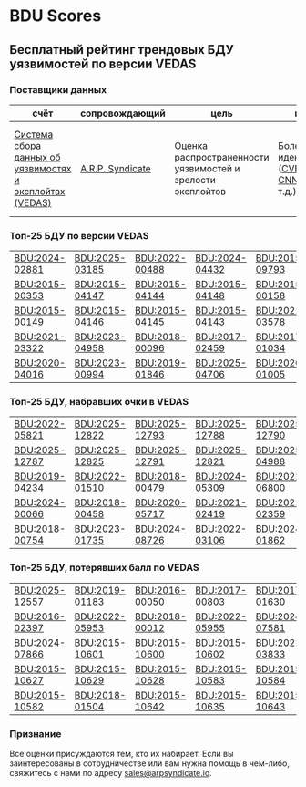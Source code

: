 
# BDU Scores
## Бесплатный рейтинг трендовых БДУ уязвимостей по версии VEDAS

### Поставщики данных
| счёт | cопровождающий | цель | покрытие | определение | частота |
| ----- | ---------- | ------- | -------- | ----------- | --------- |
| [Система сбора данных об уязвимостях и эксплойтах (VEDAS)](https://vedas.arpsyndicate.io) | [A.R.P. Syndicate](https://www.arpsyndicate.io) | Оценка распространенности уязвимостей и зрелости эксплойтов | Более 150 идентификаторов ([CVE](https://github.com/ARPSyndicate/cve-scores), [EUVD](https://github.com/ARPSyndicate/euvd-scores), [CNNVD](https://github.com/ARPSyndicate/cnnvd-scores), [BDU](https://github.com/ARPSyndicate/bdu-scores) и т.д.) | Аналитические данные с открытым исходным кодом (OSINT), полученные от [Exploit Observer](https://www.exploit.observer) | 12-16 часов |



<h3>Топ-25 БДУ по версии VEDAS</h3>

<table>
  <tr>
    <td><a href='https://vedas.arpsyndicate.io/?vuln=BDU:2024-02881'>BDU:2024-02881</a></td>
    <td><a href='https://vedas.arpsyndicate.io/?vuln=BDU:2025-03185'>BDU:2025-03185</a></td>
    <td><a href='https://vedas.arpsyndicate.io/?vuln=BDU:2022-00488'>BDU:2022-00488</a></td>
    <td><a href='https://vedas.arpsyndicate.io/?vuln=BDU:2024-04432'>BDU:2024-04432</a></td>
    <td><a href='https://vedas.arpsyndicate.io/?vuln=BDU:2015-09793'>BDU:2015-09793</a></td>
  </tr>
  <tr>
    <td><a href='https://vedas.arpsyndicate.io/?vuln=BDU:2015-00353'>BDU:2015-00353</a></td>
    <td><a href='https://vedas.arpsyndicate.io/?vuln=BDU:2015-04147'>BDU:2015-04147</a></td>
    <td><a href='https://vedas.arpsyndicate.io/?vuln=BDU:2015-04144'>BDU:2015-04144</a></td>
    <td><a href='https://vedas.arpsyndicate.io/?vuln=BDU:2015-04148'>BDU:2015-04148</a></td>
    <td><a href='https://vedas.arpsyndicate.io/?vuln=BDU:2015-00158'>BDU:2015-00158</a></td>
  </tr>
  <tr>
    <td><a href='https://vedas.arpsyndicate.io/?vuln=BDU:2015-00149'>BDU:2015-00149</a></td>
    <td><a href='https://vedas.arpsyndicate.io/?vuln=BDU:2015-04146'>BDU:2015-04146</a></td>
    <td><a href='https://vedas.arpsyndicate.io/?vuln=BDU:2015-04145'>BDU:2015-04145</a></td>
    <td><a href='https://vedas.arpsyndicate.io/?vuln=BDU:2015-04143'>BDU:2015-04143</a></td>
    <td><a href='https://vedas.arpsyndicate.io/?vuln=BDU:2021-03578'>BDU:2021-03578</a></td>
  </tr>
  <tr>
    <td><a href='https://vedas.arpsyndicate.io/?vuln=BDU:2021-03322'>BDU:2021-03322</a></td>
    <td><a href='https://vedas.arpsyndicate.io/?vuln=BDU:2023-04958'>BDU:2023-04958</a></td>
    <td><a href='https://vedas.arpsyndicate.io/?vuln=BDU:2018-00096'>BDU:2018-00096</a></td>
    <td><a href='https://vedas.arpsyndicate.io/?vuln=BDU:2017-02459'>BDU:2017-02459</a></td>
    <td><a href='https://vedas.arpsyndicate.io/?vuln=BDU:2017-01034'>BDU:2017-01034</a></td>
  </tr>
  <tr>
    <td><a href='https://vedas.arpsyndicate.io/?vuln=BDU:2020-04016'>BDU:2020-04016</a></td>
    <td><a href='https://vedas.arpsyndicate.io/?vuln=BDU:2023-00994'>BDU:2023-00994</a></td>
    <td><a href='https://vedas.arpsyndicate.io/?vuln=BDU:2019-01846'>BDU:2019-01846</a></td>
    <td><a href='https://vedas.arpsyndicate.io/?vuln=BDU:2025-04706'>BDU:2025-04706</a></td>
    <td><a href='https://vedas.arpsyndicate.io/?vuln=BDU:2020-01005'>BDU:2020-01005</a></td>
  </tr>
</table>


<h3>Топ-25 БДУ, набравших очки в VEDAS</h3>

<table>
  <tr>
    <td><a href='https://vedas.arpsyndicate.io/?vuln=BDU:2022-05821'>BDU:2022-05821</a></td>
    <td><a href='https://vedas.arpsyndicate.io/?vuln=BDU:2025-12822'>BDU:2025-12822</a></td>
    <td><a href='https://vedas.arpsyndicate.io/?vuln=BDU:2025-12793'>BDU:2025-12793</a></td>
    <td><a href='https://vedas.arpsyndicate.io/?vuln=BDU:2025-12788'>BDU:2025-12788</a></td>
    <td><a href='https://vedas.arpsyndicate.io/?vuln=BDU:2025-12790'>BDU:2025-12790</a></td>
  </tr>
  <tr>
    <td><a href='https://vedas.arpsyndicate.io/?vuln=BDU:2025-12787'>BDU:2025-12787</a></td>
    <td><a href='https://vedas.arpsyndicate.io/?vuln=BDU:2025-12825'>BDU:2025-12825</a></td>
    <td><a href='https://vedas.arpsyndicate.io/?vuln=BDU:2025-12791'>BDU:2025-12791</a></td>
    <td><a href='https://vedas.arpsyndicate.io/?vuln=BDU:2025-12821'>BDU:2025-12821</a></td>
    <td><a href='https://vedas.arpsyndicate.io/?vuln=BDU:2025-04988'>BDU:2025-04988</a></td>
  </tr>
  <tr>
    <td><a href='https://vedas.arpsyndicate.io/?vuln=BDU:2019-04234'>BDU:2019-04234</a></td>
    <td><a href='https://vedas.arpsyndicate.io/?vuln=BDU:2022-01510'>BDU:2022-01510</a></td>
    <td><a href='https://vedas.arpsyndicate.io/?vuln=BDU:2018-00479'>BDU:2018-00479</a></td>
    <td><a href='https://vedas.arpsyndicate.io/?vuln=BDU:2024-05309'>BDU:2024-05309</a></td>
    <td><a href='https://vedas.arpsyndicate.io/?vuln=BDU:2022-06800'>BDU:2022-06800</a></td>
  </tr>
  <tr>
    <td><a href='https://vedas.arpsyndicate.io/?vuln=BDU:2024-00066'>BDU:2024-00066</a></td>
    <td><a href='https://vedas.arpsyndicate.io/?vuln=BDU:2018-00458'>BDU:2018-00458</a></td>
    <td><a href='https://vedas.arpsyndicate.io/?vuln=BDU:2020-05717'>BDU:2020-05717</a></td>
    <td><a href='https://vedas.arpsyndicate.io/?vuln=BDU:2021-02419'>BDU:2021-02419</a></td>
    <td><a href='https://vedas.arpsyndicate.io/?vuln=BDU:2021-02359'>BDU:2021-02359</a></td>
  </tr>
  <tr>
    <td><a href='https://vedas.arpsyndicate.io/?vuln=BDU:2018-00754'>BDU:2018-00754</a></td>
    <td><a href='https://vedas.arpsyndicate.io/?vuln=BDU:2023-01735'>BDU:2023-01735</a></td>
    <td><a href='https://vedas.arpsyndicate.io/?vuln=BDU:2024-08726'>BDU:2024-08726</a></td>
    <td><a href='https://vedas.arpsyndicate.io/?vuln=BDU:2022-03106'>BDU:2022-03106</a></td>
    <td><a href='https://vedas.arpsyndicate.io/?vuln=BDU:2024-01862'>BDU:2024-01862</a></td>
  </tr>
</table>


<h3>Топ-25 БДУ, потерявших балл по VEDAS</h3>

<table>
  <tr>
    <td><a href='https://vedas.arpsyndicate.io/?vuln=BDU:2025-12557'>BDU:2025-12557</a></td>
    <td><a href='https://vedas.arpsyndicate.io/?vuln=BDU:2019-01183'>BDU:2019-01183</a></td>
    <td><a href='https://vedas.arpsyndicate.io/?vuln=BDU:2016-00050'>BDU:2016-00050</a></td>
    <td><a href='https://vedas.arpsyndicate.io/?vuln=BDU:2017-00803'>BDU:2017-00803</a></td>
    <td><a href='https://vedas.arpsyndicate.io/?vuln=BDU:2017-01630'>BDU:2017-01630</a></td>
  </tr>
  <tr>
    <td><a href='https://vedas.arpsyndicate.io/?vuln=BDU:2016-02397'>BDU:2016-02397</a></td>
    <td><a href='https://vedas.arpsyndicate.io/?vuln=BDU:2022-05953'>BDU:2022-05953</a></td>
    <td><a href='https://vedas.arpsyndicate.io/?vuln=BDU:2018-00012'>BDU:2018-00012</a></td>
    <td><a href='https://vedas.arpsyndicate.io/?vuln=BDU:2022-05955'>BDU:2022-05955</a></td>
    <td><a href='https://vedas.arpsyndicate.io/?vuln=BDU:2024-07581'>BDU:2024-07581</a></td>
  </tr>
  <tr>
    <td><a href='https://vedas.arpsyndicate.io/?vuln=BDU:2024-07866'>BDU:2024-07866</a></td>
    <td><a href='https://vedas.arpsyndicate.io/?vuln=BDU:2015-10601'>BDU:2015-10601</a></td>
    <td><a href='https://vedas.arpsyndicate.io/?vuln=BDU:2015-10600'>BDU:2015-10600</a></td>
    <td><a href='https://vedas.arpsyndicate.io/?vuln=BDU:2015-10602'>BDU:2015-10602</a></td>
    <td><a href='https://vedas.arpsyndicate.io/?vuln=BDU:2021-03833'>BDU:2021-03833</a></td>
  </tr>
  <tr>
    <td><a href='https://vedas.arpsyndicate.io/?vuln=BDU:2015-10627'>BDU:2015-10627</a></td>
    <td><a href='https://vedas.arpsyndicate.io/?vuln=BDU:2015-10629'>BDU:2015-10629</a></td>
    <td><a href='https://vedas.arpsyndicate.io/?vuln=BDU:2015-10628'>BDU:2015-10628</a></td>
    <td><a href='https://vedas.arpsyndicate.io/?vuln=BDU:2015-10583'>BDU:2015-10583</a></td>
    <td><a href='https://vedas.arpsyndicate.io/?vuln=BDU:2015-10584'>BDU:2015-10584</a></td>
  </tr>
  <tr>
    <td><a href='https://vedas.arpsyndicate.io/?vuln=BDU:2015-10582'>BDU:2015-10582</a></td>
    <td><a href='https://vedas.arpsyndicate.io/?vuln=BDU:2018-01504'>BDU:2018-01504</a></td>
    <td><a href='https://vedas.arpsyndicate.io/?vuln=BDU:2015-10642'>BDU:2015-10642</a></td>
    <td><a href='https://vedas.arpsyndicate.io/?vuln=BDU:2015-10635'>BDU:2015-10635</a></td>
    <td><a href='https://vedas.arpsyndicate.io/?vuln=BDU:2015-10643'>BDU:2015-10643</a></td>
  </tr>
</table>


### Признание
Все оценки присуждаются тем, кто их набирает.
Если вы заинтересованы в сотрудничестве или вам нужна помощь в чем-либо, свяжитесь с нами по адресу [sales@arpsyndicate.io](mailto:sales@arpsyndicate.io).

